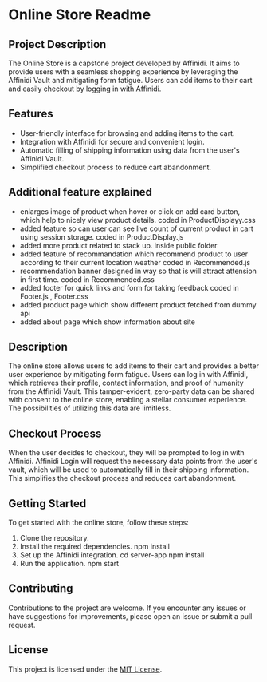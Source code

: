 
# Online Store Readme

## Project Description

The Online Store is a capstone project developed by Affinidi. It aims to provide users with a seamless shopping experience by leveraging the Affinidi Vault and mitigating form fatigue. Users can add items to their cart and easily checkout by logging in with Affinidi.

## Features

- User-friendly interface for browsing and adding items to the cart.
- Integration with Affinidi for secure and convenient login.
- Automatic filling of shipping information using data from the user's Affinidi Vault.
- Simplified checkout process to reduce cart abandonment.

## Additional feature explained

- enlarges image of product when hover or click on add card button, which help to nicely view product details.
    coded in ProductDisplayy.css
- added feature so can user can see live count of current product in cart using session storage.
    coded in ProductDisplay.js
- added more product related to stack up.
    inside public folder
- added feature of recommandation which recommend product to user according to their current location weather
    coded in Recommended.js
- recommendation banner designed in way so that is will attract attension in first time.
    coded in Recommended.css
- added footer for quick links and form for taking feedback
    coded in Footer.js , Footer.css
- added product page which show different product fetched from dummy api
- added about page which show information about site

## Description

The online store allows users to add items to their cart and provides a better user experience by mitigating form fatigue. Users can log in with Affinidi, which retrieves their profile, contact information, and proof of humanity from the Affinidi Vault. This tamper-evident, zero-party data can be shared with consent to the online store, enabling a stellar consumer experience. The possibilities of utilizing this data are limitless.

## Checkout Process

When the user decides to checkout, they will be prompted to log in with Affinidi. Affinidi Login will request the necessary data points from the user's vault, which will be used to automatically fill in their shipping information. This simplifies the checkout process and reduces cart abandonment.

## Getting Started

To get started with the online store, follow these steps:

1. Clone the repository.
2. Install the required dependencies.
    npm install
3. Set up the Affinidi integration.
    cd server-app
    npm install
4. Run the application.
    npm start

## Contributing

Contributions to the project are welcome. If you encounter any issues or have suggestions for improvements, please open an issue or submit a pull request.

## License

This project is licensed under the [MIT License](LICENSE).
